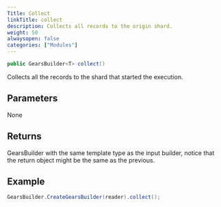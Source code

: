 ```yaml
---
Title: Collect
linkTitle: collect
description: Collects all records to the origin shard.
weight: 50
alwaysopen: false
categories: ["Modules"]
---
```


```java
public GearsBuilder<T> collect()
```

Collects all the records to the shard that started the execution.

## Parameters
 
None

## Returns

GearsBuilder with the same template type as the input builder, notice that the return object might be the same as the previous.

## Example

```java
GearsBuilder.CreateGearsBuilder(reader).collect();
```
